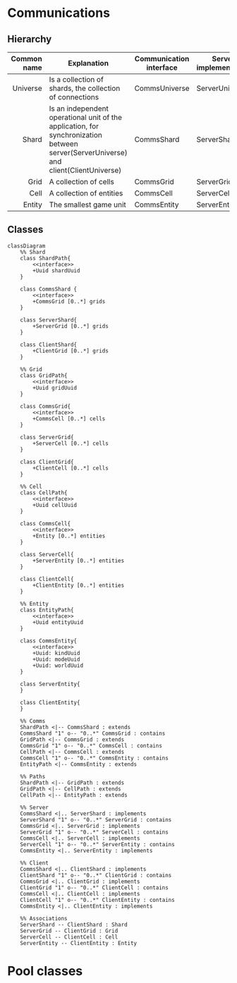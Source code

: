 # Communications

## Hierarchy

Common name | Explanation | Communication interface | Server implementation | Client implementation
--: | --- | --- | --- | ---
Universe | Is a collection of shards, the collection of connections | CommsUniverse | ServerUniverse | ClientUniverse
Shard | Is an independent operational unit of the application, for synchronization between server(ServerUniverse) and client(ClientUniverse) | CommsShard | ServerShard | ClientShard
Grid | A collection of cells | CommsGrid | ServerGrid | ClientGrid
Cell | A collection of entities | CommsCell | ServerCell | ClientCell
Entity | The smallest game unit | CommsEntity | ServerEntity | ClientEntity

## Classes

```mermaid
classDiagram
	%% Shard
	class ShardPath{
		<<interface>>
		+Uuid shardUuid
	}

	class CommsShard {
		<<interface>>
		+CommsGrid [0..*] grids
	}

	class ServerShard{
		+ServerGrid [0..*] grids
	}

	class ClientShard{
		+ClientGrid [0..*] grids
	}

	%% Grid
	class GridPath{
		<<interface>>
		+Uuid gridUuid
	}

	class CommsGrid{
		<<interface>>
		+CommsCell [0..*] cells
	}

	class ServerGrid{
		+ServerCell [0..*] cells
	}

	class ClientGrid{
		+ClientCell [0..*] cells
	}

	%% Cell
	class CellPath{
		<<interface>>
		+Uuid cellUuid
	}

	class CommsCell{
		<<interface>>
		+Entity [0..*] entities
	}

	class ServerCell{
		+ServerEntity [0..*] entities
	}

	class ClientCell{
		+ClientEntity [0..*] entities
	}

	%% Entity
	class EntityPath{
		<<interface>>
		+Uuid entityUuid
	}

	class CommsEntity{
		<<interface>>
		+Uuid: kindUuid
		+Uuid: modeUuid
		+Uuid: worldUuid
	}

	class ServerEntity{
	}

	class ClientEntity{
	}

	%% Comms
	ShardPath <|-- CommsShard : extends
	CommsShard "1" o-- "0..*" CommsGrid : contains
	GridPath <|-- CommsGrid : extends
	CommsGrid "1" o-- "0..*" CommsCell : contains
	CellPath <|-- CommsCell : extends
	CommsCell "1" o-- "0..*" CommsEntity : contains
	EntityPath <|-- CommsEntity : extends

	%% Paths
	ShardPath <|-- GridPath : extends
	GridPath <|-- CellPath : extends
	CellPath <|-- EntityPath : extends

	%% Server
	CommsShard <|.. ServerShard : implements
	ServerShard "1" o-- "0..*" ServerGrid : contains
	CommsGrid <|.. ServerGrid : implements
	ServerGrid "1" o-- "0..*" ServerCell : contains
	CommsCell <|.. ServerCell : implements
	ServerCell "1" o-- "0..*" ServerEntity : contains
	CommsEntity <|.. ServerEntity : implements
	
	%% Client
	CommsShard <|.. ClientShard : implements
	ClientShard "1" o-- "0..*" ClientGrid : contains
	CommsGrid <|.. ClientGrid : implements
	ClientGrid "1" o-- "0..*" ClientCell : contains
	CommsCell <|.. ClientCell : implements
	ClientCell "1" o-- "0..*" ClientEntity : contains
	CommsEntity <|.. ClientEntity : implements

	%% Associations
	ServerShard -- ClientShard : Shard
	ServerGrid -- ClientGrid : Grid
	ServerCell -- ClientCell : Cell
	ServerEntity -- ClientEntity : Entity
```

# Pool classes